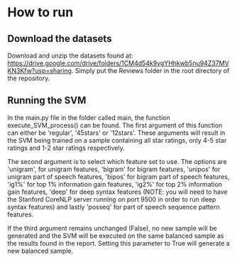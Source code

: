 # How to run

## Download the datasets
Download and unzip the datasets found at: https://drive.google.com/drive/folders/1CM4d54k9vgYHhkwb5nu94Z37MVKN3Kfw?usp=sharing. Simply put the Reviews folder in the root directory of the repository.


## Running the SVM
In the main.py file in the folder called main, the function execute_SVM_process() can be found. The first argument of this function can either be 'regular', '45stars' or '12stars'. These arguments will result in the SVM being trained on a sample containing all star ratings, only 4-5 star ratings and 1-2 star ratings respectively. 

The second argument is to select which feature set to use. The options are 'unigram', for unigram features, 'bigram' for bigram features, 'unipos' for unigram part of speech features, 'bipos' for bigram part of speech features, 'ig1%' for top 1% information gain features, 'ig2%' for top 2% information gain features, 'deep' for deep syntax features (NOTE: you will need to have the Stanford CoreNLP server running on port 9500 in order to run deep syntax features) and lastly 'posseq' for part of speech sequence pattern features. 

If the third argument remains unchanged (False), no new sample will be generated and the SVM will be executed on the same balanced sample as the results found in the report. Setting this parameter to True will generate a new balanced sample.
